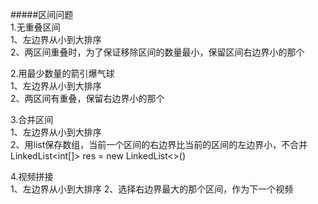 #####区间问题  
1.无重叠区间  
1、左边界从小到大排序  
2、两区间重叠时，为了保证移除区间的数量最小，保留区间右边界小的那个

2.用最少数量的箭引爆气球  
1、左边界从小到大排序  
2、两区间有重叠，保留右边界小的那个  

3.合并区间  
1、左边界从小到大排序  
2、用list保存数组，当前一个区间的右边界比当前的区间的左边界小，不合并  
LinkedList<int[]> res = new LinkedList<>()  

4.视频拼接  
1、左边界从小到大排序 
2、选择右边界最大的那个区间，作为下一个视频  


